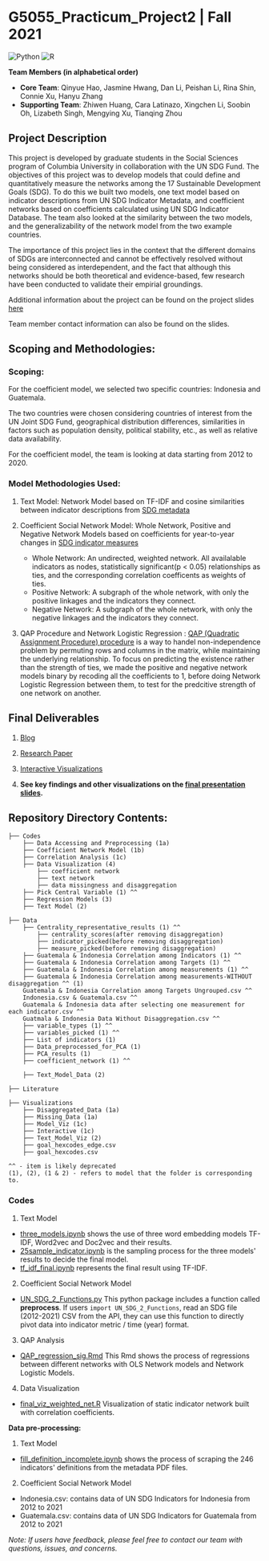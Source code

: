 # G5055_Practicum_Project2 | Fall 2021 

![Python](https://img.shields.io/badge/python-3670A0?style=for-the-badge&logo=python&logoColor=ffdd54)
![R](https://img.shields.io/badge/r-%23276DC3.svg?style=for-the-badge&logo=r&logoColor=white)


**Team Members (in alphabetical order)**

* **Core Team**: Qinyue Hao, Jasmine Hwang, Dan Li, Peishan Li, Rina Shin, Connie Xu, Hanyu Zhang
* **Supporting Team**: Zhiwen Huang, Cara Latinazo, Xingchen Li, Soobin Oh, Lizabeth Singh, Mengying Xu, Tianqing Zhou


## Project Description

This project is developed by graduate students in the Social Sciences program of Columbia University in collaboration with the UN SDG Fund. The objectives of this project was to develop models that could define and quantitatively measure the networks among the 17 Sustainable Development Goals (SDG). To do this we built two models, one text model based on indicator descriptions from UN SDG Indicator Metadata, and coefficient networks based on coefficients calculated using UN SDG Indicator Database. The team also looked at the similarity between the two models, and the generalizability of the network model from the two example countries. 

The importance of this project lies in the context that the different domains of SDGs are interconnected and cannot be effectively resolved without being considered as interdependent, and the fact that although this networks should be both theoretical and evidence-based, few research have been conducted to validate their empirial groundings.

Additional information about the project can be found on the project slides [here](https://github.com/PeishanLi/G5055_Practicum_Project2/blob/main/G5055%20Project%202%20Deck%20.pdf)

Team member contact information can also be found on the slides.

## Scoping and Methodologies:

### Scoping: 
For the coefficient model, we selected two specific countries: Indonesia and Guatemala.

The two countries were chosen considering countries of interest from the UN Joint SDG Fund, geographical distribution differences, similarities in factors such as population density, political stability, etc., as well as relative data availability.

For the coefficient model, the team is looking at data starting from 2012 to 2020.

### Model Methodologies Used: 

1. Text Model: Network Model based on TF-IDF and cosine similarities between indicator descriptions from [SDG metadata](https://unstats.un.org/sdgs/metadata/) 

2. Coefficient Social Network Model: Whole Network, Positive and Negative Network Models based on coefficients for year-to-year changes in [SDG indicator measures](https://unstats.un.org/sdgs/UNSDG/IndDatabasePage)
	- Whole Network: An undirected, weighted network. All availalable indicators as nodes, statistically significant(p < 0.05) relationships as ties, and the corresponding correlation coefficents as weights of ties.
	- Positive Network: A subgraph of the whole network, with only the positive linkages and the indicators they connect.
	- Negative Network: A subgraph of the whole network, with only the negative linkages and the indicators they connect.

3. QAP Procedure and Network Logistic Regression : [QAP (Quadratic Assignment Procedure) procedure](https://www.stata.com/meeting/1nasug/simpson.pdf) is a way to handel non-independence problem by permuting rows and columns in the matrix, while maintaining the underlying relationship. To focus on predicting the existence rather than the strength of ties, we made the positive and negative network models binary by recoding all the coefficients to 1, before doing Network Logistic Regression between them, to test for the predcitive strength of one network on another.

## Final Deliverables

1. [Blog](https://docs.google.com/presentation/d/1zmhJTMVDWkgyJlh7xcl0nNyeMsjiqfmjNm4FKSYFkJ4/edit)

2. [Research Paper](https://docs.google.com/document/d/1r9EB9jqlAU1O_vVY4bYghDMNJcdc4Olw/edit)

3. [Interactive Visualizations](http://rpubs.com/LPS/interactivevisualizations)

4. **See key findings and other visualizations on the [final presentation slides](https://github.com/PeishanLi/G5055_Practicum_Project2/blob/main/G5055%20Project%202%20Deck%20.pdf).**

## Repository Directory Contents: 

	├── Codes
		├── Data Accessing and Preprocessing (1a)
		├── Coefficient Network Model (1b) 
		├── Correlation Analysis (1c) 
		├── Data Visualization (4)
			├── coefficient network 
			├── text network 
			├── data missingness and disaggregation 
		├── Pick Central Variable (1) ^^ 
		├── Regression Models (3) 
		├── Text Model (2) 
		
	├── Data  
		├── Centrality_representative_results (1) ^^ 
			├── centrality_scores(after removing disaggregation)
			├── indicator_picked(before removing disaggregation)
			├── measure_picked(before removing disaggregation)
		├── Guatemala & Indonesia Correlation among Indicators (1) ^^
		├── Guatemala & Indonesia Correlation among Targets (1) ^^
		├── Guatemala & Indonesia Correlation among measurements (1) ^^ 
		├── Guatemala & Indonesia Correlation among measurements-WITHOUT disaggregation ^^ (1) 
		Guatemala & Indonesia Correlation among Targets Ungrouped.csv ^^
		Indonesia.csv & Guatemala.csv ^^
		Guatemala & Indonesia data after selecting one measurement for each indicator.csv ^^
		Guatmala & Indonesia Data Without Disaggregation.csv ^^
		├── variable_types (1) ^^
		├── variables_picked (1) ^^
		├── List of indicators (1) 
		├── Data_preprocessed_for_PCA (1) 
		├── PCA_results (1) 
		├── coefficient_network (1) ^^

		├── Text_Model_Data (2) 

	├── Literature

	├── Visualizations 
		├── Disaggregated_Data (1a) 
		├── Missing_Data (1a) 
		├── Model_Viz (1c) 	
		├── Interactive	(1c) 	 
		├── Text_Model_Viz (2) 
		├── goal_hexcodes_edge.csv 
		├── goal_hexcodes.csv
	
	^^ - item is likely deprecated 
	(1), (2), (1 & 2) - refers to model that the folder is corresponding to. 

### Codes

1. Text Model

* [three_models.ipynb](https://github.com/PeishanLi/G5055_Practicum_Project2/blob/main/Codes/Text%20Model/three_models.ipynb) shows the use of three word embedding models TF-IDF, Word2vec and Doc2vec and their results.
* [25sample_indicator.ipynb](https://github.com/PeishanLi/G5055_Practicum_Project2/blob/main/Codes/Text%20Model/25sample_indicator.ipynb) is the sampling process for the three models' results to decide the final model.
* [tf_idf_final.ipynb](https://github.com/PeishanLi/G5055_Practicum_Project2/blob/main/Codes/Text%20Model/tf_idf_final.ipynb) represents the final result using TF-IDF.

2. Coefficient Social Network Model

* [UN_SDG_2_Functions.py](https://github.com/PeishanLi/G5055_Practicum_Project2/blob/main/Codes/Data%20Accessing%20and%20Preprocessing/UN_SDG2_Functions.py) This python package includes a function called **preprocess**. If users ```import UN_SDG_2_Functions```, read an SDG file (2012-2021) CSV from the API, they can use this function to directly pivot data into indicator metric / time (year) format. 

3. QAP Analysis
* [QAP_regression_sig.Rmd](https://github.com/PeishanLi/G5055_Practicum_Project2/blob/main/Codes/Regression%20Models%20/QAP_regression_sig.Rmd) This Rmd shows the process of regressions between different networks with OLS Network models and Network Logistic Models.

4. Data Visualization
* [final_viz_weighted_net.R](https://github.com/PeishanLi/G5055_Practicum_Project2/blob/main/Codes/Data%20Visualization/coefficient%20network/final_viz_weighted_net.R) Visualization of static indicator network built with correlation coefficients.

**Data pre-processing:**

1. Text Model

* [fill_definition_incomplete.ipynb](https://github.com/PeishanLi/G5055_Practicum_Project2/blob/main/Codes/Text%20Model/fill_definition_incomplete.ipynb) shows the process of scraping the 246 indicators' definitions from the metadata PDF files. 

2. Coefficient Social Network Model

* Indonesia.csv: contains data of UN SDG Indicators for Indonesia from 2012 to 2021
* Guatemala.csv: contains data of UN SDG Indicators for Guatemala from 2012 to 2021


*Note: If users have feedback, please feel free to contact our team with questions, issues, and concerns.* 
